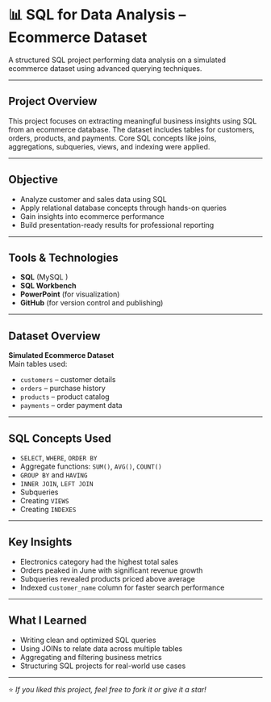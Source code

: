 # 📊 SQL for Data Analysis – Ecommerce Dataset

A structured SQL project performing data analysis on a simulated ecommerce dataset using advanced querying techniques.

---

## Project Overview

This project focuses on extracting meaningful business insights using SQL from an ecommerce database. The dataset includes tables for customers, orders, products, and payments. Core SQL concepts like joins, aggregations, subqueries, views, and indexing were applied.

---

##  Objective

- Analyze customer and sales data using SQL
- Apply relational database concepts through hands-on queries
- Gain insights into ecommerce performance
- Build presentation-ready results for professional reporting

---

##  Tools & Technologies

- **SQL** (MySQL )
- **SQL Workbench** 
- **PowerPoint** (for visualization)
- **GitHub** (for version control and publishing)

---

##  Dataset Overview

**Simulated Ecommerce Dataset**  
Main tables used:
- `customers` – customer details  
- `orders` – purchase history  
- `products` – product catalog  
- `payments` – order payment data  

---

##  SQL Concepts Used

- `SELECT`, `WHERE`, `ORDER BY`
- Aggregate functions: `SUM()`, `AVG()`, `COUNT()`
- `GROUP BY` and `HAVING`
- `INNER JOIN`, `LEFT JOIN`
- Subqueries
- Creating `VIEWS`
- Creating `INDEXES`

---

##  Key Insights

- Electronics category had the highest total sales
- Orders peaked in June with significant revenue growth
- Subqueries revealed products priced above average
- Indexed `customer_name` column for faster search performance

---

##  What I Learned

- Writing clean and optimized SQL queries
- Using JOINs to relate data across multiple tables
- Aggregating and filtering business metrics
- Structuring SQL projects for real-world use cases

---
 ⭐ *If you liked this project, feel free to fork it or give it a star!*



